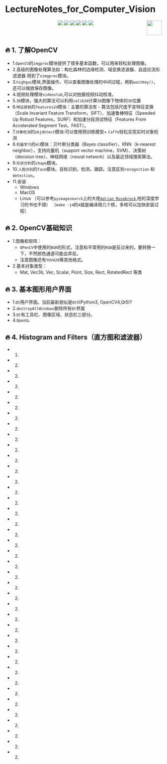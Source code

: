 # LectureNotes_for_Computer_Vision

<p align="center">
    <a href="https://github.com/elegantcoin/LectureNotes_for_Computer_Vision"><img src="https://img.shields.io/badge/status-updating-brightgreen.svg"></a>
    <a href="https://github.com/python/cpython"><img src="https://img.shields.io/badge/Python-3.7-FF1493.svg"></a>
    <a href="https://github.com/elegantcoin/LectureNotes_for_Computer_Vision"><img src="https://img.shields.io/badge/platform-Windows%7CLinux%7CmacOS-660066.svg"></a>
    <a href="https://opensource.org/licenses/mit-license.php"><img src="https://badges.frapsoft.com/os/mit/mit.svg"></a>
    <a href="https://github.com/elegantcoin/LectureNotes_for_Computer_Vision/stargazers"><img src="https://img.shields.io/github/stars/elegantcoin/LectureNotes_for_Computer_Vision.svg?logo=github"></a>
    <a href="https://github.com/elegantcoin/LectureNotes_for_Computer_Vision/network/members"><img src="https://img.shields.io/github/forks/elegantcoin/LectureNotes_for_Computer_Vision.svg?color=blue&logo=github"></a>
    <a href="https://www.python.org/"><img src="https://upload.wikimedia.org/wikipedia/commons/c/c3/Python-logo-notext.svg" align="right" height="48" width="48" ></a>
</p>
<br />

## :fire: 1. 了解OpenCV

- 1.`OpenCV`的`imgproc`模块提供了很多基本函数，可以用来轻松处理图像。
- 2.高级的图像处理算法如：构化森林的边缘检测、域变换滤波器、自适应流形滤波器 用到了`ximgproc`模块。
- 3.`highgui`模块,界面操作，可以查看图像处理的中间过程，用到`waitKey()`，还可以缩放保存图像。
- 4.视频处理模块`videostab`,可以对拍摄视频抖动校准。
- 5.`3D`模块，强大的算法可以利用`calib3d`计算`2D`图像下物体的`3D`位置
- 6.`特征提取`的`features2d`模块：主要的算法有 - 算法包括尺度不变特征变换（Scale Invariant Feature Transform，SIFT）、加速鲁棒特征（Speeded Up Robust Features，SURF）和加速分段测试特征（Features From Accelerated Segment Test，FAST）。
- 7.`对象检测`的`objdetect`模块:可以使用预训练模型+ `Caffe`轻松实现实时对象检测
- 8.`机器学习`的`ml`模块：贝叶斯分类器（Bayes classifier）、KNN（k-nearest neighbor），支持向量机（support vector machine，SVM）、决策树（decision tree）、神经网络（neural network）以及最近领域搜索算法。
- 9.`形状分析`的`shape`模块。
- 10.`人脸识别`的`face`模块。目标识别，检测，跟踪。注意区别`recognition` 和 `detection`。
- 11.安装
    - Windows
    - MacOS
    - Linux （可以参考`pyimagesearch`上的大佬[`Adrian Rosebrock`](https://www.pyimagesearch.com/),他的深度学习的书也不错） （`make -j4`的`4`就是编译用几个核，多核可以加快安装过程）

## :fire: 2. OpenCV基础知识
- 1.图像和矩阵：
    - `OPenCV`中使用的`BGR`的形式，注意和平常用的`RGB`是反过来的，要转换一下，不然颜色通道可能会弄反。
    - 注意图像还有`YUV420`等其他格式。
- 2.基本对象类型：
    - Mat, Vec3b, Vec, Scalar, Point, Size, Rect, RotatedRect 等类

## :fire: 3. 基本图形用户界面
- 1.`Qt`用户界面。当前最新貌似是`Qt5`(Python3, OpenCV4,Qt5)?
- 2.`destroyAllWindows`删除所有`Qt`界面
- 3.`Qt`有工具栏、图像区域、状态栏三部分。
- 4.`OpenGL`

## :fire: 4. Histogram and Filters（直方图和滤波器）
- 1.
- 2.
- 2.
- 2.
- 2.
- 2.
- 2.
- 2.
- 2.
- 2.
- 2.
- 2.
- 2.
- 2.
- 2.
- 2.
- 2.
- 2.
- 2.
- 2.
- 2.
- 2.
- 2.
- 2.
- 2.
- 2.
- 2.
- 2.
- 2.
- 2.
- 2.
- 2.
- 2.
- 2.
- 2.
- 2.
- 2.
- 2.
- 2.

